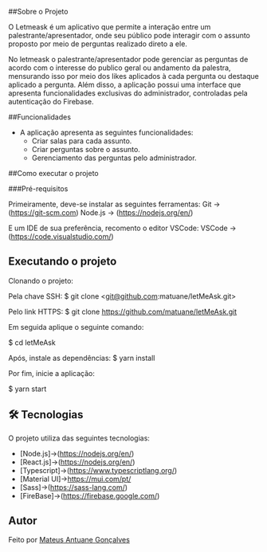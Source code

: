 

##Sobre o Projeto

O Letmeask é um aplicativo que permite a interação entre um palestrante/apresentador, onde seu público pode interagir com o assunto proposto por meio de perguntas realizado direto a ele.

No letmeask o palestrante/apresentador pode gerenciar as perguntas de acordo com o interesse do publico geral ou andamento da palestra, mensurando isso por meio dos likes aplicados à cada pergunta ou destaque aplicado a pergunta. Além disso, a aplicação possui uma interface que apresenta funcionalidades exclusivas do administrador, controladas pela autenticação do Firebase.


##Funcionalidades
- A aplicação apresenta as seguintes funcionalidades:
  - Criar salas para cada assunto.
  - Criar perguntas sobre o assunto.
  - Gerenciamento das perguntas pelo administrador.

##Como executar o projeto

###Pré-requisitos

Primeiramente, deve-se instalar as seguintes ferramentas:
  Git -> (https://git-scm.com)
  Node.js -> (https://nodejs.org/en/)
  
E um IDE de sua preferência, recomento o editor VSCode:
  VSCode -> (https://code.visualstudio.com/)
  
 ## Executando o projeto
 
 Clonando o projeto:
 
 Pela chave SSH:
 $ git clone <git@github.com:matuane/letMeAsk.git>
 
 Pelo link HTTPS:
 $ git clone <https://github.com/matuane/letMeAsk.git>
 
 Em seguida aplique o seguinte comando:
 
 $ cd letMeAsk
 
 Após, instale as dependências:
 $ yarn install
 
 Por fim, inicie a aplicação:
 
$ yarn start

## 🛠 Tecnologias
O projeto utiliza das seguintes tecnologias:

- [Node.js]->(https://nodejs.org/en/)
- [React.js]->(https://nodejs.org/en/)
- [Typescript]->(https://www.typescriptlang.org/)
- [Material UI]->https://mui.com/pt/
- [Sass]->(https://sass-lang.com/)
- [FireBase]->(https://firebase.google.com/)

## Autor

Feito por [Mateus Antuane Gonçalves](https://github.com/matuane)
 
